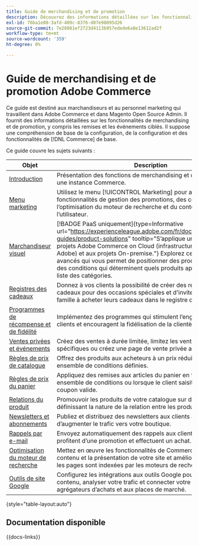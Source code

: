 ```yaml
---
title: Guide de merchandising et de promotion
description: Découvrez des informations détaillées sur les fonctionnalités de merchandising et de promotion d’Adobe Commerce, y compris les remises et événements ciblés.
exl-id: 76ba1e08-3afd-409c-8376-d07e98095d26
source-git-commit: 7e28081ef2723d4113b957edede6a8e13612ad2f
workflow-type: tm+mt
source-wordcount: '359'
ht-degree: 0%

---
```


# Guide de merchandising et de promotion Adobe Commerce

Ce guide est destiné aux marchandiseurs et au personnel marketing qui travaillent dans Adobe Commerce et dans Magento Open Source Admin. Il fournit des informations détaillées sur les fonctionnalités de merchandising et de promotion, y compris les remises et les événements ciblés. Il suppose une compréhension de base de la configuration, de la configuration et des fonctionnalités de [!DNL Commerce] de base.

Ce guide couvre les sujets suivants :

| Objet | Description |
| ------- | ----------- |
| [Introduction](introduction.md) | Présentation des fonctions de merchandising et de promotion avec une instance Commerce. |
| [Menu marketing](marketing-menu.md) | Utilisez le menu [!UICONTROL Marketing] pour accéder à plusieurs fonctionnalités de gestion des promotions, des communications, de l’optimisation du moteur de recherche et du contenu créé par l’utilisateur. |
| [Marchandiseur visuel](visual-merchandiser.md) | [!BADGE PaaS uniquement]{type=Informative url="https://experienceleague.adobe.com/fr/docs/commerce/user-guides/product-solutions" tooltip="S’applique uniquement aux projets Adobe Commerce on Cloud (infrastructure PaaS gérée par Adobe) et aux projets On-premise."} Explorez cet ensemble d’outils avancés qui vous permet de positionner des produits et d’appliquer des conditions qui déterminent quels produits apparaissent dans la liste des catégories. |
| [Registres des cadeaux](gift-registries.md) | Donnez à vos clients la possibilité de créer des registres de cadeaux pour des occasions spéciales et d&#39;inviter leurs amis et leur famille à acheter leurs cadeaux dans le registre des cadeaux. |
| [Programmes de récompense et de fidélité](rewards-loyalty.md) | Implémentez des programmes qui stimulent l’engagement des clients et encouragent la fidélisation de la clientèle. |
| [Ventes privées et événements](events-private-sales.md) | Créez des ventes à durée limitée, limitez les ventes à des membres spécifiques ou créez une page de vente privée autonome. |
| [Règles de prix de catalogue](price-rules-catalog.md) | Offrez des produits aux acheteurs à un prix réduit basé sur un ensemble de conditions définies. |
| [ Règles de prix du panier ](price-rules-cart.md) | Appliquez des remises aux articles du panier en fonction d&#39;un ensemble de conditions ou lorsque le client saisit un code de coupon valide. |
| [Relations du produit](product-relationships.md) | Promouvoir les produits de votre catalogue sur d’autres pages en définissant la nature de la relation entre les produits. |
| [Newsletters et abonnements](newsletters.md) | Publiez et distribuez des newsletters aux clients abonnés afin d’augmenter le trafic vers votre boutique. |
| [Rappels par e-mail](email-reminder-rules.md) | Envoyez automatiquement des rappels aux clients pour qu’ils profitent d’une promotion et effectuent un achat. |
| [Optimisation du moteur de recherche](seo-overview.md) | Mettez en œuvre les fonctionnalités de Commerce pour affiner le contenu et la présentation de votre site et améliorer la façon dont les pages sont indexées par les moteurs de recherche. |
| [Outils de site Google](google-tools.md) | Configurez les intégrations aux outils Google pour optimiser votre contenu, analyser votre trafic et connecter votre catalogue aux agrégateurs d’achats et aux places de marché. |

{style="table-layout:auto"}

## Documentation disponible

{{docs-links}}
